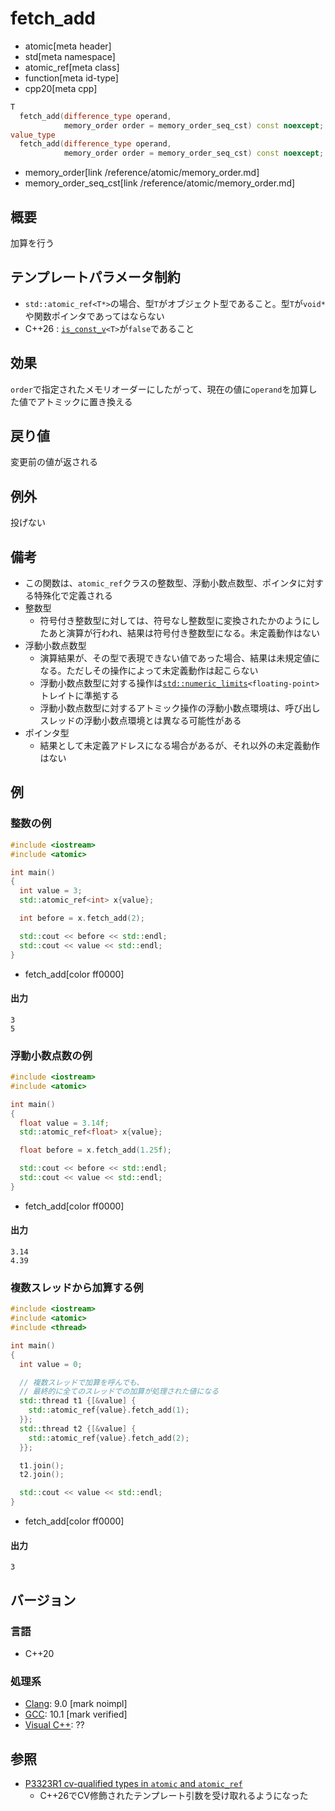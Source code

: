 # fetch_add
* atomic[meta header]
* std[meta namespace]
* atomic_ref[meta class]
* function[meta id-type]
* cpp20[meta cpp]

```cpp
T
  fetch_add(difference_type operand,
            memory_order order = memory_order_seq_cst) const noexcept; // (1) C++20
value_type
  fetch_add(difference_type operand,
            memory_order order = memory_order_seq_cst) const noexcept; // (1) C++26
```
* memory_order[link /reference/atomic/memory_order.md]
* memory_order_seq_cst[link /reference/atomic/memory_order.md]

## 概要
加算を行う


## テンプレートパラメータ制約
- `std::atomic_ref<T*>`の場合、型`T`がオブジェクト型であること。型`T`が`void*`や関数ポインタであってはならない
- C++26 : [`is_const_v`](/reference/type_traits/is_const.md)`<T>`が`false`であること


## 効果
`order`で指定されたメモリオーダーにしたがって、現在の値に`operand`を加算した値でアトミックに置き換える


## 戻り値
変更前の値が返される


## 例外
投げない


## 備考
- この関数は、`atomic_ref`クラスの整数型、浮動小数点数型、ポインタに対する特殊化で定義される
- 整数型
    - 符号付き整数型に対しては、符号なし整数型に変換されたかのようにしたあと演算が行われ、結果は符号付き整数型になる。未定義動作はない
- 浮動小数点数型
    - 演算結果が、その型で表現できない値であった場合、結果は未規定値になる。ただしその操作によって未定義動作は起こらない
    - 浮動小数点数型に対する操作は[`std::numeric_limits`](/reference/limits/numeric_limits.md)`<floating-point>`トレイトに準拠する
    - 浮動小数点数型に対するアトミック操作の浮動小数点環境は、呼び出しスレッドの浮動小数点環境とは異なる可能性がある
- ポインタ型
    - 結果として未定義アドレスになる場合があるが、それ以外の未定義動作はない


## 例
### 整数の例
```cpp example
#include <iostream>
#include <atomic>

int main()
{
  int value = 3;
  std::atomic_ref<int> x{value};

  int before = x.fetch_add(2);

  std::cout << before << std::endl;
  std::cout << value << std::endl;
}
```
* fetch_add[color ff0000]


#### 出力
```
3
5
```

### 浮動小数点数の例
```cpp example
#include <iostream>
#include <atomic>

int main()
{
  float value = 3.14f;
  std::atomic_ref<float> x{value};

  float before = x.fetch_add(1.25f);

  std::cout << before << std::endl;
  std::cout << value << std::endl;
}
```
* fetch_add[color ff0000]

#### 出力
```
3.14
4.39
```

### 複数スレッドから加算する例
```cpp example
#include <iostream>
#include <atomic>
#include <thread>

int main()
{
  int value = 0;

  // 複数スレッドで加算を呼んでも、
  // 最終的に全てのスレッドでの加算が処理された値になる
  std::thread t1 {[&value] {
    std::atomic_ref{value}.fetch_add(1);
  }};
  std::thread t2 {[&value] {
    std::atomic_ref{value}.fetch_add(2);
  }};

  t1.join();
  t2.join();

  std::cout << value << std::endl;
}
```
* fetch_add[color ff0000]

#### 出力
```
3
```

## バージョン
### 言語
- C++20

### 処理系
- [Clang](/implementation.md#clang): 9.0 [mark noimpl]
- [GCC](/implementation.md#gcc): 10.1 [mark verified]
- [Visual C++](/implementation.md#visual_cpp): ??


## 参照
- [P3323R1 cv-qualified types in `atomic` and `atomic_ref`](https://open-std.org/jtc1/sc22/wg21/docs/papers/2024/p3323r1.html)
    - C++26でCV修飾されたテンプレート引数を受け取れるようになった
